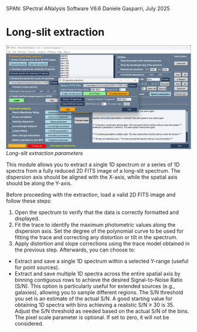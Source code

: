 SPAN: SPectral ANalysis Software V6.6
Daniele Gasparri, July 2025

# Long-slit extraction #

![Long-slit extraction](img/longslit_extraction.png)
*Long-slit extraction parameters*


This module allows you to extract a single 1D spectrum or a series of 1D spectra from a fully reduced 2D FITS image of a long-slit spectrum. The dispersion axis should be aligned with the X-axis, while the spatial axis should be along the Y-axis.

Before proceeding with the extraction, load a valid 2D FITS image and follow these steps:

1) Open the spectrum to verify that the data is correctly formatted and displayed.
2) Fit the trace to identify the maximum photometric values along the dispersion axis. Set the degree of the polynomial curve to be used for fitting the trace and correcting any distortion or tilt in the spectrum.
3) Apply distortion and slope corrections using the trace model obtained in the previous step.
Afterwards, you can choose to:

- Extract and save a single 1D spectrum within a selected Y-range (useful for point sources).
- Extract and save multiple 1D spectra across the entire spatial axis by binning contiguous rows to achieve the desired Signal-to-Noise Ratio (S/N). This option is particularly useful for extended sources (e.g., galaxies), allowing you to sample different regions.
  The S/N threshold you set is an estimate of the actual S/N. A good starting value for obtaining 1D spectra with bins achieving a realistic S/N ≥ 30 is 35. Adjust the S/N threshold as needed based on the actual S/N of the bins.
  The pixel scale parameter is optional. If set to zero, it will not be considered.
